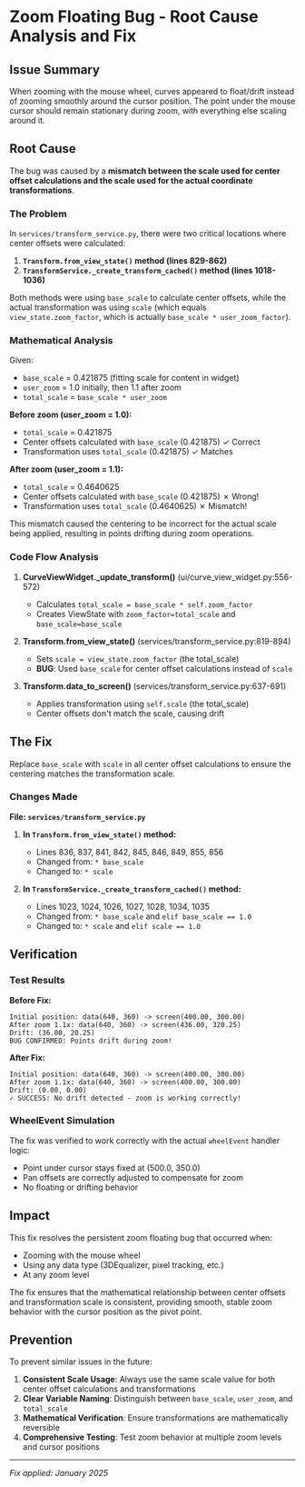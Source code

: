 # Zoom Floating Bug - Root Cause Analysis and Fix

## Issue Summary
When zooming with the mouse wheel, curves appeared to float/drift instead of zooming smoothly around the cursor position. The point under the mouse cursor should remain stationary during zoom, with everything else scaling around it.

## Root Cause

The bug was caused by a **mismatch between the scale used for center offset calculations and the scale used for the actual coordinate transformations**.

### The Problem

In `services/transform_service.py`, there were two critical locations where center offsets were calculated:

1. **`Transform.from_view_state()` method (lines 829-862)**
2. **`TransformService._create_transform_cached()` method (lines 1018-1036)**

Both methods were using `base_scale` to calculate center offsets, while the actual transformation was using `scale` (which equals `view_state.zoom_factor`, which is actually `base_scale * user_zoom_factor`).

### Mathematical Analysis

Given:
- `base_scale` = 0.421875 (fitting scale for content in widget)
- `user_zoom` = 1.0 initially, then 1.1 after zoom
- `total_scale` = `base_scale * user_zoom`

**Before zoom (user_zoom = 1.0):**
- `total_scale` = 0.421875
- Center offsets calculated with `base_scale` (0.421875) ✓ Correct
- Transformation uses `total_scale` (0.421875) ✓ Matches

**After zoom (user_zoom = 1.1):**
- `total_scale` = 0.4640625
- Center offsets calculated with `base_scale` (0.421875) ✗ Wrong!
- Transformation uses `total_scale` (0.4640625) ✗ Mismatch!

This mismatch caused the centering to be incorrect for the actual scale being applied, resulting in points drifting during zoom operations.

### Code Flow Analysis

1. **CurveViewWidget._update_transform()** (ui/curve_view_widget.py:556-572)
   - Calculates `total_scale = base_scale * self.zoom_factor`
   - Creates ViewState with `zoom_factor=total_scale` and `base_scale=base_scale`

2. **Transform.from_view_state()** (services/transform_service.py:819-894)
   - Sets `scale = view_state.zoom_factor` (the total_scale)
   - **BUG**: Used `base_scale` for center offset calculations instead of `scale`

3. **Transform.data_to_screen()** (services/transform_service.py:637-691)
   - Applies transformation using `self.scale` (the total_scale)
   - Center offsets don't match the scale, causing drift

## The Fix

Replace `base_scale` with `scale` in all center offset calculations to ensure the centering matches the transformation scale.

### Changes Made

**File: `services/transform_service.py`**

1. **In `Transform.from_view_state()` method:**
   - Lines 836, 837, 841, 842, 845, 846, 849, 855, 856
   - Changed from: `* base_scale`
   - Changed to: `* scale`

2. **In `TransformService._create_transform_cached()` method:**
   - Lines 1023, 1024, 1026, 1027, 1028, 1034, 1035
   - Changed from: `* base_scale` and `elif base_scale == 1.0`
   - Changed to: `* scale` and `elif scale == 1.0`

## Verification

### Test Results

**Before Fix:**
```
Initial position: data(640, 360) -> screen(400.00, 300.00)
After zoom 1.1x: data(640, 360) -> screen(436.00, 320.25)
Drift: (36.00, 20.25)
BUG CONFIRMED: Points drift during zoom!
```

**After Fix:**
```
Initial position: data(640, 360) -> screen(400.00, 300.00)
After zoom 1.1x: data(640, 360) -> screen(400.00, 300.00)
Drift: (0.00, 0.00)
✓ SUCCESS: No drift detected - zoom is working correctly!
```

### WheelEvent Simulation

The fix was verified to work correctly with the actual `wheelEvent` handler logic:
- Point under cursor stays fixed at (500.0, 350.0)
- Pan offsets are correctly adjusted to compensate for zoom
- No floating or drifting behavior

## Impact

This fix resolves the persistent zoom floating bug that occurred when:
- Zooming with the mouse wheel
- Using any data type (3DEqualizer, pixel tracking, etc.)
- At any zoom level

The fix ensures that the mathematical relationship between center offsets and transformation scale is consistent, providing smooth, stable zoom behavior with the cursor position as the pivot point.

## Prevention

To prevent similar issues in the future:
1. **Consistent Scale Usage**: Always use the same scale value for both center offset calculations and transformations
2. **Clear Variable Naming**: Distinguish between `base_scale`, `user_zoom`, and `total_scale`
3. **Mathematical Verification**: Ensure transformations are mathematically reversible
4. **Comprehensive Testing**: Test zoom behavior at multiple zoom levels and cursor positions

---
*Fix applied: January 2025*

